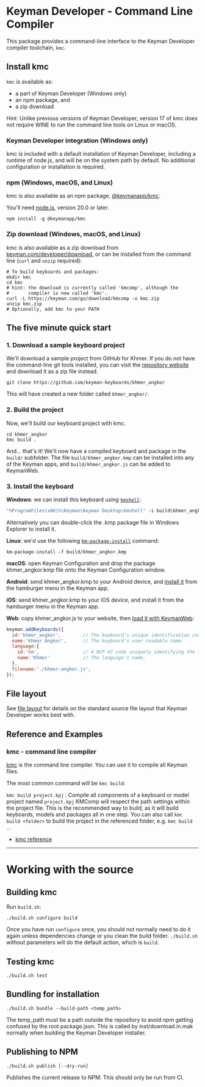 Keyman Developer - Command Line Compiler
================

This package provides a command-line interface to the Keyman Developer compiler
toolchain, `kmc`.

## Install kmc

`kmc` is available as:
* a part of Keyman Developer (Windows only)
* an npm package, and
* a zip download

Hint: Unlike previous versions of Keyman Developer, version 17 of kmc does not
require WINE to run the command line tools on Linux or macOS.

### Keyman Developer integration (Windows only)

kmc is included with a default installation of Keyman Developer, including a
runtime of node.js, and will be on the system path by default. No additional
configuration or installation is required.

### npm (Windows, macOS, and Linux)

kmc is also available as an npm package,
[@keymanapp/kmc](https://npmjs.com/package/@keymanapp/kmc).

You'll need [node.js](https://nodejs.org/), version 20.0 or later.

```shell
npm install -g @keymanapp/kmc
```

### Zip download (Windows, macOS, and Linux)

kmc is also available as a zip download from
[keyman.com/developer/download](https://keyman.com/developer/download),
or can be installed from the command line (`curl` and `unzip` required):

```shell
# To build keyboards and packages:
mkdir kmc
cd kmc
# hint: the download is currently called 'kmcomp', although the
#       compiler is now called 'kmc'.
curl -L https://keyman.com/go/download/kmcomp -o kmc.zip
unzip kmc.zip
# Optionally, add kmc to your PATH
```

## The five minute quick start

### 1. Download a sample keyboard project

<!-- TODO: THIS SECTION NEEDS REWRITE ONCE `kmc generate` lands in 18.0. -->

We'll download a sample project from GitHub for Khmer. If you do not have the
command-line git tools installed, you can visit the [repository
website](https://github.com/keyman-keyboards/khmer_angkor) and download it as a
zip file instead.

```shell
git clone https://github.com/keyman-keyboards/khmer_angkor
```

This will have created a new folder called `khmer_angkor/`.

### 2. Build the project

Now, we'll build our keyboard project with kmc.

```shell
cd khmer_angkor
kmc build .
```

And... that's it! We'll now have a compiled keyboard and package in the `build/`
subfolder. The file `build/khmer_angkor.kmp` can be installed into any of the
Keyman apps, and `build/khmer_angkor.js` can be added to KeymanWeb.

### 3. Install the keyboard

**Windows**: we can install this keyboard using [`kmshell`][windows-install-keyboard]:

```cmd
"%ProgramFiles(x86)%\Keyman\Keyman Desktop\kmshell" -i build\khmer_angkor.kmp -s
```

Alternatively you can double-click the .kmp package file in Windows Explorer to
install it.

**Linux**: we'd use the following
[`km-package-install`][linux-install-keyboard]
command:

```shell
km-package-install -f build/khmer_angkor.kmp
```

**macOS**: open Keyman Configuration and drop the package khmer_angkor.kmp file
onto the Keyman Configuration window.

**Android**: send khmer_angkor.kmp to your Android device, and [install it](https://help.keyman.com/products/android/current-version/basic/installing-custom-packages) from the
hamburger menu in the Keyman app.

**iOS**: send khmer_angkor.kmp to your iOS device, and install it from the
hamburger menu in the Keyman app.

**Web**: copy khmer_angkor.js to your website, then [load it with KeymanWeb][load-keymanweb-keyboard]:

```js
keyman.addKeyboards({
  id:'khmer_angkor',        // The keyboard's unique identification code.
  name:'Khmer Angkor',      // The keyboard's user-readable name.
  language:{
    id:'km',                // A BCP 47 code uniquely identifying the language.
    name:'Khmer'            // The language's name.
  },
  filename:'./khmer-angkor.js',
});
```

## File layout

See [file layout][file-layout] for details on the standard source file layout
that Keyman Developer works best with.

## Reference and Examples

### kmc - command line compiler

[kmc][kmc] is the command line compiler. You can use it to compile
all Keyman files.

The most common command will be `kmc build`:

`kmc build project.kpj`
: Compile all components of a keyboard or model project named `project.kpj`
KMComp will respect the path settings within the project file. This is the
recommended way to build, as it will build keyboards, models and packages all in
one step. You can also call `kmc build <folder>` to build the project in the
referenced folder, e.g. `kmc build .`.

* [kmc reference][kmc]

-----

# Working with the source

## Building kmc

Run `build.sh`:

```shell
./build.sh configure build
```

Once you have run `configure` once, you should not normally need to do it again
unless dependencies change or you clean the build folder. `./build.sh` without
parameters will do the default action, which is `build`.

## Testing kmc

```shell
./build.sh test
```

## Bundling for installation

```shell
./build.sh bundle --build-path <temp_path>
```

The temp_path must be a path outside the repository to avoid npm getting
confused by the root package.json. This is called by inst/download.in.mak
normally when building the Keyman Developer installer.

## Publishing to NPM

```shell
./build.sh publish [--dry-run]
```

Publishes the current release to NPM. This should only be run from CI.


[kmc]: https://help.keyman.com/developer/current-version/reference/kmc/cli
[file-layout]: https://help.keyman.com/developer/current-version/reference/file-layout
[load-keymanweb-keyboard]: https://help.keyman.com/developer/engine/web/current-version/guide/adding-keyboards
[linux-install-keyboard]: https://help.keyman.com/products/linux/current-version/reference/km-package-install
[windows-install-keyboard]: https://help.keyman.com/knowledge-base/98
